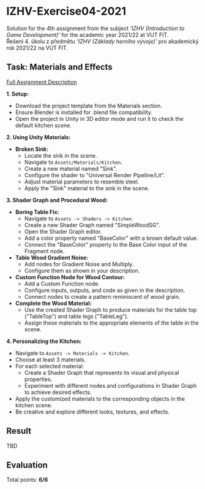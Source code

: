 # IZHV-Exercise04-2021

Solution for the 4th assignment from the subject _'IZHV (Introduction to Game Development)'_ for the academic year 2021/22 at VUT FIT. \
Řešení 4. úkolu z předmětu _'IZHV (Základy herního vývoje)'_ pro akademický rok 2021/22 na VUT FIT.

## Task: Materials and Effects

[Full Assignment Description](http://cphoto.fit.vutbr.cz/ludo/courses/izhv/exercises/e4/)

**1. Setup:**

- Download the project template from the Materials section.
- Ensure Blender is installed for .blend file compatibility.
- Open the project in Unity in 3D editor mode and run it to check the default kitchen scene.

**2. Using Unity Materials:**

- **Broken Sink:**
  - Locate the sink in the scene.
  - Navigate to `Assets/Materials/Kitchen`.
  - Create a new material named "Sink".
  - Configure the shader to "Universal Render Pipeline/Lit".
  - Adjust material parameters to resemble steel.
  - Apply the "Sink" material to the sink in the scene.

**3. Shader Graph and Procedural Wood:**

- **Boring Table Fix:**
  - Navigate to `Assets -> Shaders -> Kitchen`.
  - Create a new Shader Graph named "SimpleWoodSG".
  - Open the Shader Graph editor.
  - Add a color property named "BaseColor" with a brown default value.
  - Connect the "BaseColor" property to the Base Color input of the Fragment node.
- **Table Wood Gradient Noise:**
  - Add nodes for Gradient Noise and Multiply.
  - Configure them as shown in your description.
- **Custom Function Node for Wood Contour:**
  - Add a Custom Function node.
  - Configure inputs, outputs, and code as given in the description.
  - Connect nodes to create a pattern reminiscent of wood grain.
- **Complete the Wood Material:**
  - Use the created Shader Graph to produce materials for the table top ("TableTop") and table legs ("TableLeg").
  - Assign these materials to the appropriate elements of the table in the scene.

**4. Personalizing the Kitchen:**

- Navigate to `Assets -> Materials -> Kitchen`.
- Choose at least 3 materials.
- For each selected material:
  - Create a Shader Graph that represents its visual and physical properties.
  - Experiment with different nodes and configurations in Shader Graph to achieve desired effects.
- Apply the customized materials to the corresponding objects in the kitchen scene.
- Be creative and explore different looks, textures, and effects.

## Result

TBD

## Evaluation

Total points: **6/6**
